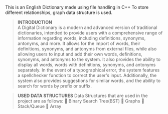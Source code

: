 This is an English Dictionary made using file handling in C++
To store different relationships, graph data structure is used.

> **INTRODUCTION**  
A Digital Dictionary is a modern and advanced version of traditional dictionaries, intended to 
provide users with a comprehensive range of information regarding words, including definitions, 
synonyms, antonyms, and more. It allows for the import of words, their definitions, synonyms, 
and antonyms from external files, while also allowing users to input and add their own words, 
definitions, synonyms, and antonyms to the system. It also provides the ability to display all 
words, words with definitions, synonyms, and antonyms separately. In the event of a 
typographical error, the system features a spellchecker function to correct the user's input. 
Additionally, the system also provides suggestions for similar words, and the ability to search for 
words by prefix or suffix.

> **USED DATA STRUCTURES** 
Data Structures that are used in the project are as follows: 
 Binary Search Tree(BST) 
 Graphs 
 Stack/Queue 
 Array


